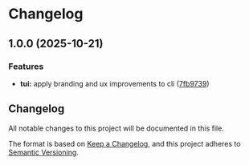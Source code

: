 # Changelog

## 1.0.0 (2025-10-21)


### Features

* **tui:** apply branding and ux improvements to cli ([7fb9739](https://github.com/kriscoleman/bonsai/commit/7fb9739f772a262ab78ff1f4aa4a78494264e54f))

## Changelog

All notable changes to this project will be documented in this file.

The format is based on [Keep a Changelog](https://keepachangelog.com/en/1.0.0/),
and this project adheres to [Semantic Versioning](https://semver.org/spec/v2.0.0.html).
